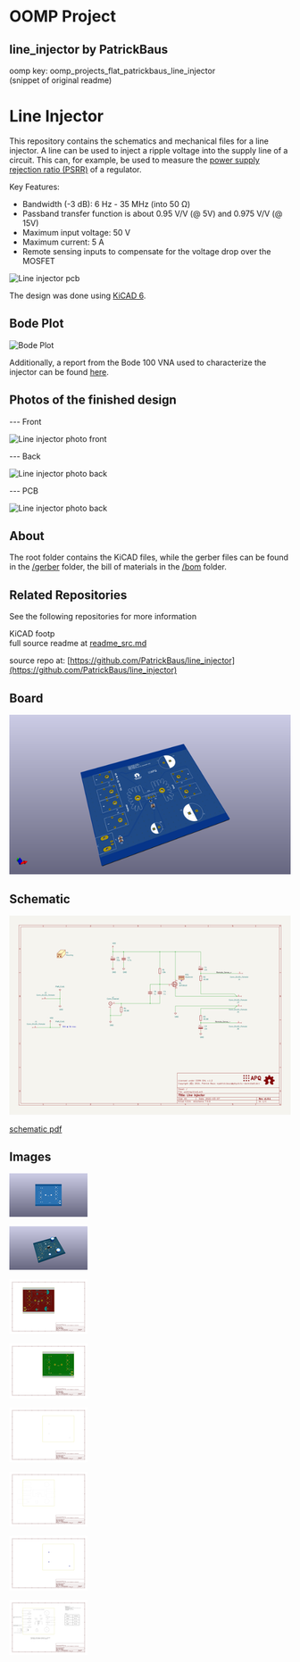 # OOMP Project  
## line_injector  by PatrickBaus  
  
oomp key: oomp_projects_flat_patrickbaus_line_injector  
(snippet of original readme)  
  
Line Injector  
===================  
  
This repository contains the schematics and mechanical files for a line injector. A line can be used to inject a ripple voltage into the supply line of a circuit. This can, for example, be used to measure the [power supply rejection ratio (PSRR)](https://en.wikipedia.org/wiki/Power_supply_rejection_ratio) of a regulator.  
  
Key Features:  
 * Bandwidth (-3 dB): 6 Hz - 35 MHz (into 50 Ω)  
 * Passband transfer function is about 0.95 V/V (@ 5V) and 0.975 V/V (@ 15V)  
 * Maximum input voltage: 50 V  
 * Maximum current: 5 A  
 * Remote sensing inputs to compensate for the voltage drop over the MOSFET  
  
![Line injector pcb](images/pcb.png)  
  
The design was done using [KiCAD 6](https://www.kicad.org/).  
  
Bode Plot  
------------------------------  
![Bode Plot](images/line_injector_bode.png)  
  
Additionally, a report from the Bode 100 VNA used to characterize the injector can be found [here](/supplemental/Line%20Injector_JFW.pdf).  
  
Photos of the finished design  
------------------------------  
  
--- Front  
  
![Line injector photo front](images/BM1A2124_small.JPG)  
  
--- Back  
  
![Line injector photo back](images/BM1A2125_small.JPG)  
  
--- PCB  
  
![Line injector photo back](images/BM1A2129_small.JPG)  
  
About  
-----  
  
The root folder contains the KiCAD files, while the gerber files can be found in the [/gerber](gerber/) folder, the bill of materials in the [/bom](bom/) folder.  
  
Related Repositories  
--------------------  
  
See the following repositories for more information  
  
KiCAD footp  
  full source readme at [readme_src.md](readme_src.md)  
  
source repo at: [https://github.com/PatrickBaus/line_injector](https://github.com/PatrickBaus/line_injector)  
## Board  
  
[![working_3d.png](working_3d_600.png)](working_3d.png)  
## Schematic  
  
[![working_schematic.png](working_schematic_600.png)](working_schematic.png)  
  
[schematic pdf](working_schematic.pdf)  
## Images  
  
[![working_3D_bottom.png](working_3D_bottom_140.png)](working_3D_bottom.png)  
  
[![working_3D_top.png](working_3D_top_140.png)](working_3D_top.png)  
  
[![working_assembly_page_01.png](working_assembly_page_01_140.png)](working_assembly_page_01.png)  
  
[![working_assembly_page_02.png](working_assembly_page_02_140.png)](working_assembly_page_02.png)  
  
[![working_assembly_page_03.png](working_assembly_page_03_140.png)](working_assembly_page_03.png)  
  
[![working_assembly_page_04.png](working_assembly_page_04_140.png)](working_assembly_page_04.png)  
  
[![working_assembly_page_05.png](working_assembly_page_05_140.png)](working_assembly_page_05.png)  
  
[![working_assembly_page_06.png](working_assembly_page_06_140.png)](working_assembly_page_06.png)  
